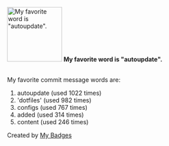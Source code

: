 <img src="https://my-badges.github.io/my-badges/favorite-word.png" alt="My favorite word is &quot;autoupdate&quot;." title="My favorite word is &quot;autoupdate&quot;." width="128">
<strong>My favorite word is &quot;autoupdate&quot;.</strong>
<br><br>

My favorite commit message words are:

1. autoupdate (used 1022 times)
2. 'dotfiles' (used 982 times)
3. configs (used 767 times)
4. added (used 314 times)
5. content (used 246 times)


Created by <a href="https://github.com/my-badges/my-badges">My Badges</a>